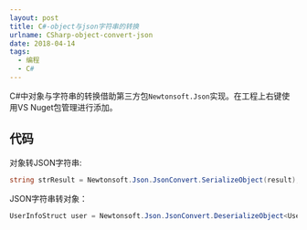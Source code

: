 ```yaml
---
layout: post
title: C#-object与json字符串的转换
urlname: CSharp-object-convert-json
date: 2018-04-14
tags:
  - 编程
  - C#
---
```


C#中对象与字符串的转换借助第三方包`Newtonsoft.Json`实现。在工程上右键使用VS Nuget包管理进行添加。



<!--more-->

## 代码

对象转JSON字符串:

```c#
string strResult = Newtonsoft.Json.JsonConvert.SerializeObject(result);
```

JSON字符串转对象：

```c#
UserInfoStruct user = Newtonsoft.Json.JsonConvert.DeserializeObject<UserInfoStruct>(strData);
```

